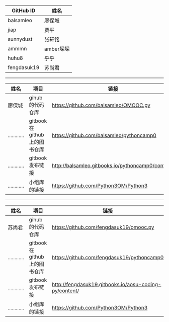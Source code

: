  GitHub ID | 姓名
---- | ---- 
balsamleo |廖保城
jiap |贾平
sunnydust |张轩铭
ammmn |amber堔堔
huhu8 |乎乎
fengdasuk19| 苏尚君

-------
姓名|项目 | 链接
---- | ---- |----
廖保城|gihub 的代码仓库|https://github.com/balsamleo/OMOOC.py
............|gitbook 在 github 上的图书仓库|https://github.com/balsamleo/pythoncamp0
............|gitbook 发布链接|http://balsamleo.gitbooks.io/pythoncamp0/content/
............|小组库的链接|https://github.com/Python3OM/Python3

-------
姓名|项目 | 链接
---- | ---- |----
苏尚君|gihub 的代码仓库|https://github.com/fengdasuk19/omooc.py
............|gitbook 在 github 上的图书仓库|https://github.com/fengdasuk19/pythoncamp0
............|gitbook 发布链接|http://fengdasuk19.gitbooks.io/aosu-coding-py/content/
............|小组库的链接|https://github.com/Python3OM/Python3
